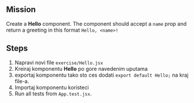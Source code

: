 
## Mission
Create a **Hello** component. The component should accept a `name` prop and return a greeting in this format `Hello, <name>!`


## Steps
1. Napravi novi file `exercise/Hello.jsx`
2. Kreiraj komponentu **Hello** po gore navedenim uputama
3. exportaj komponentu tako sto ces dodati `export default Hello;` na kraj file-a.
4. Importaj komponentu koristeci 
5. Run all tests from `App.test.jsx`. 
